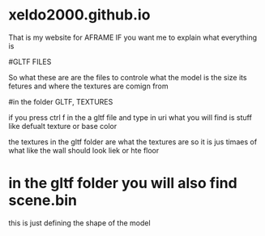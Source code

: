 # xeldo2000.github.io
That is my website for AFRAME
IF you want me to explain what everything is

#GLTF FILES

So what these are are the files to controle what the model is the size its fetures and where the textures are comign from

#in the folder GLTF, TEXTURES

if you press ctrl f in the a gltf file and type in uri what you will find is stuff like defualt texture or base color

the textures in the gltf folder are what the textures are so it is jus timaes of what like the wall should look liek or hte floor

# in the gltf folder you will also find scene.bin

this is just defining the shape of the model
